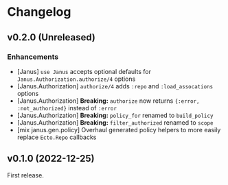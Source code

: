 # Changelog

## v0.2.0 (Unreleased)

### Enhancements

  * [Janus] `use Janus` accepts optional defaults for `Janus.Authorization.authorize/4` options
  * [Janus.Authorization] `authorize/4` adds `:repo` and `:load_assocations` options
  * [Janus.Authorization] **Breaking:** `authorize` now returns `{:error, :not_authorized}` instead of `:error`
  * [Janus.Authorization] **Breaking:** `policy_for` renamed to `build_policy`
  * [Janus.Authorization] **Breaking:** `filter_authorized` renamed to `scope`
  * [mix janus.gen.policy] Overhaul generated policy helpers to more easily replace `Ecto.Repo` callbacks

## v0.1.0 (2022-12-25)

First release.
